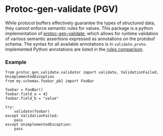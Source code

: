 # Protoc-gen-validate (PGV)
While protocol buffers effectively guarantee the types of structured data, 
they cannot enforce semantic rules for values. This package is a python implementation
of [protoc-gen-validate][pgv-home], which allows for runtime validation of various 
semantic assertions expressed as annotations on the protobuf schema. The syntax for all available annotations is
in `validate.proto`. Implemented Python annotations are listed in the [rules comparison][rules-comparison].

### Example
```python3
from protoc_gen_validate.validator import validate, ValidationFailed, UnimplementedException
from my.schemas.foobar_pb2 import FooBar

foobar = FooBar()
foobar.field_a = 42
foobar.field_b = "value"

try:
    validate(foobar)
except ValidationFailed:
    pass
except UnimplementedException:
    pass
```


[pgv-home]: https://github.com/envoyproxy/protoc-gen-validate
[rules-comparison]: https://github.com/envoyproxy/protoc-gen-validate/blob/main/rule_comparison.md